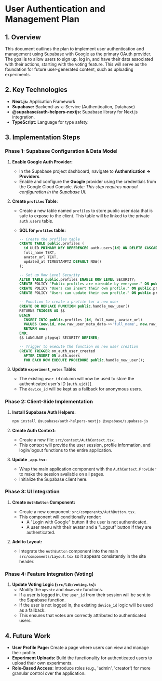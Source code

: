 # User Authentication and Management Plan

## 1. Overview

This document outlines the plan to implement user authentication and management using Supabase with Google as the primary OAuth provider. The goal is to allow users to sign up, log in, and have their data associated with their actions, starting with the voting feature. This will serve as the foundation for future user-generated content, such as uploading experiments.

## 2. Key Technologies

- **Next.js:** Application Framework
- **Supabase:** Backend-as-a-Service (Authentication, Database)
- **@supabase/auth-helpers-nextjs:** Supabase library for Next.js integration.
- **TypeScript:** Language for type safety.

## 3. Implementation Steps

### Phase 1: Supabase Configuration & Data Model

1.  **Enable Google Auth Provider:**
    - In the Supabase project dashboard, navigate to **Authentication -> Providers**.
    - Enable and configure the **Google** provider using the credentials from the Google Cloud Console.
      _Note: This step requires manual configuration in the Supabase UI._

2.  **Create `profiles` Table:**
    - Create a new table named `profiles` to store public user data that is safe to expose to the client. This table will be linked to the private `auth.users` table.
    - **SQL for `profiles` table:**

      ```sql
      -- Create the profiles table
      CREATE TABLE public.profiles (
        id UUID PRIMARY KEY REFERENCES auth.users(id) ON DELETE CASCADE,
        full_name TEXT,
        avatar_url TEXT,
        updated_at TIMESTAMPTZ DEFAULT NOW()
      );

      -- Set up Row Level Security
      ALTER TABLE public.profiles ENABLE ROW LEVEL SECURITY;
      CREATE POLICY "Public profiles are viewable by everyone." ON public.profiles FOR SELECT USING (true);
      CREATE POLICY "Users can insert their own profile." ON public.profiles FOR INSERT WITH CHECK (auth.uid() = id);
      CREATE POLICY "Users can update their own profile." ON public.profiles FOR UPDATE USING (auth.uid() = id);

      -- Function to create a profile for a new user
      CREATE OR REPLACE FUNCTION public.handle_new_user()
      RETURNS TRIGGER AS $$
      BEGIN
        INSERT INTO public.profiles (id, full_name, avatar_url)
        VALUES (new.id, new.raw_user_meta_data->>'full_name', new.raw_user_meta_data->>'avatar_url');
        RETURN new;
      END;
      $$ LANGUAGE plpgsql SECURITY DEFINER;

      -- Trigger to execute the function on new user creation
      CREATE TRIGGER on_auth_user_created
        AFTER INSERT ON auth.users
        FOR EACH ROW EXECUTE PROCEDURE public.handle_new_user();
      ```

3.  **Update `experiment_votes` Table:**
    - The existing `user_id` column will now be used to store the authenticated user's ID (`auth.uid()`).
    - The `device_id` will be kept as a fallback for anonymous users.

### Phase 2: Client-Side Implementation

1.  **Install Supabase Auth Helpers:**

    ```bash
    npm install @supabase/auth-helpers-nextjs @supabase/supabase-js
    ```

2.  **Create Auth Context:**
    - Create a new file: `src/context/AuthContext.tsx`.
    - This context will provide the user session, profile information, and login/logout functions to the entire application.

3.  **Update `_app.tsx`:**
    - Wrap the main application component with the `AuthContext.Provider` to make the session available on all pages.
    - Initialize the Supabase client here.

### Phase 3: UI Integration

1.  **Create `AuthButton` Component:**
    - Create a new component: `src/components/AuthButton.tsx`.
    - This component will conditionally render:
      - A "Login with Google" button if the user is not authenticated.
      - A user menu with their avatar and a "Logout" button if they are authenticated.

2.  **Add to Layout:**
    - Integrate the `AuthButton` component into the main `src/components/Layout.tsx` so it appears consistently in the site header.

### Phase 4: Feature Integration (Voting)

1.  **Update Voting Logic (`src/lib/voting.ts`):**
    - Modify the `upvote` and `downvote` functions.
    - If a user is logged in, the `user_id` from their session will be sent to the Supabase function.
    - If the user is not logged in, the existing `device_id` logic will be used as a fallback.
    - This ensures that votes are correctly attributed to authenticated users.

## 4. Future Work

- **User Profile Page:** Create a page where users can view and manage their profile.
- **Experiment Uploads:** Build the functionality for authenticated users to upload their own experiments.
- **Role-Based Access:** Introduce roles (e.g., 'admin', 'creator') for more granular control over the application.
